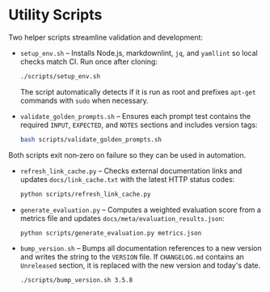 # Utility Scripts

Two helper scripts streamline validation and development:

* `setup_env.sh` – Installs Node.js, markdownlint, `jq`, and `yamllint` so local
  checks match CI. Run once after cloning:

  ```bash
  ./scripts/setup_env.sh
  ```

  The script automatically detects if it is run as root and prefixes
  `apt-get` commands with `sudo` when necessary.

* `validate_golden_prompts.sh` – Ensures each prompt test contains the required
  `INPUT`, `EXPECTED`, and `NOTES` sections and includes version tags:

  ```bash
  bash scripts/validate_golden_prompts.sh
  ```

Both scripts exit non‑zero on failure so they can be used in automation.

* `refresh_link_cache.py` – Checks external documentation links and updates `docs/link_cache.txt` with the latest HTTP status codes:

  ```bash
  python scripts/refresh_link_cache.py
  ```

* `generate_evaluation.py` – Computes a weighted evaluation score from a metrics
  file and updates `docs/meta/evaluation_results.json`:

  ```bash
  python scripts/generate_evaluation.py metrics.json
  ```

* `bump_version.sh` – Bumps all documentation references to a new version and writes
  the string to the `VERSION` file. If `CHANGELOG.md` contains an `Unreleased`
  section, it is replaced with the new version and today's date.

  ```bash
  ./scripts/bump_version.sh 3.5.8
  ```
